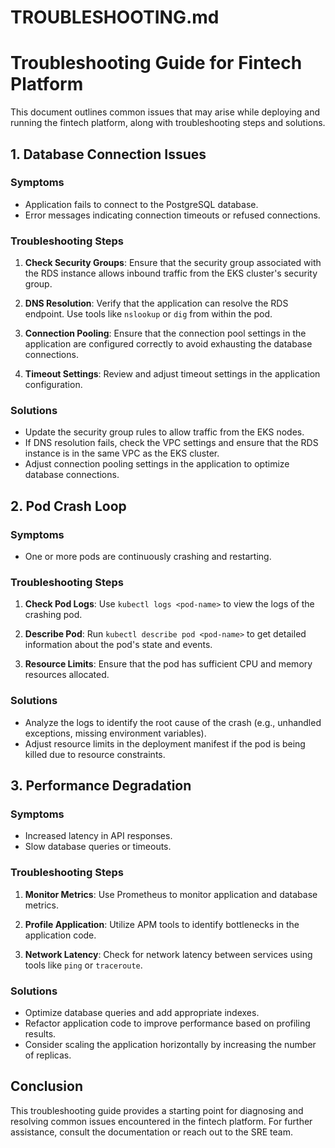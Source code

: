 # TROUBLESHOOTING.md

# Troubleshooting Guide for Fintech Platform

This document outlines common issues that may arise while deploying and running the fintech platform, along with troubleshooting steps and solutions.

## 1. Database Connection Issues

### Symptoms
- Application fails to connect to the PostgreSQL database.
- Error messages indicating connection timeouts or refused connections.

### Troubleshooting Steps
1. **Check Security Groups**: Ensure that the security group associated with the RDS instance allows inbound traffic from the EKS cluster's security group.

2. **DNS Resolution**: Verify that the application can resolve the RDS endpoint. Use tools like `nslookup` or `dig` from within the pod.
3. **Connection Pooling**: Ensure that the connection pool settings in the application are configured correctly to avoid exhausting the database connections.
4. **Timeout Settings**: Review and adjust timeout settings in the application configuration.

### Solutions
- Update the security group rules to allow traffic from the EKS nodes.
- If DNS resolution fails, check the VPC settings and ensure that the RDS instance is in the same VPC as the EKS cluster.
- Adjust connection pooling settings in the application to optimize database connections.

## 2. Pod Crash Loop

### Symptoms
- One or more pods are continuously crashing and restarting.

### Troubleshooting Steps
1. **Check Pod Logs**: Use `kubectl logs <pod-name>` to view the logs of the crashing pod.

2. **Describe Pod**: Run `kubectl describe pod <pod-name>` to get detailed information about the pod's state and events.

3. **Resource Limits**: Ensure that the pod has sufficient CPU and memory resources allocated.

### Solutions
- Analyze the logs to identify the root cause of the crash (e.g., unhandled exceptions, missing environment variables).
- Adjust resource limits in the deployment manifest if the pod is being killed due to resource constraints.

## 3. Performance Degradation

### Symptoms
- Increased latency in API responses.
- Slow database queries or timeouts.

### Troubleshooting Steps
1. **Monitor Metrics**: Use Prometheus to monitor application and database metrics.

2. **Profile Application**: Utilize APM tools to identify bottlenecks in the application code.

3. **Network Latency**: Check for network latency between services using tools like `ping` or `traceroute`.

### Solutions
- Optimize database queries and add appropriate indexes.
- Refactor application code to improve performance based on profiling results.
- Consider scaling the application horizontally by increasing the number of replicas.

## Conclusion

This troubleshooting guide provides a starting point for diagnosing and resolving common issues encountered in the fintech platform. For further assistance, consult the documentation or reach out to the SRE team.